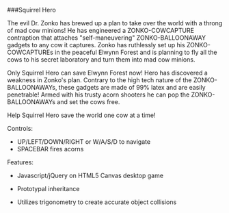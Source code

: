 ###Squirrel Hero

The evil Dr. Zonko has brewed up a plan to take over the world with a throng of mad cow minions! He has engineered a ZONKO-COWCAPTURE contraption that attaches "self-maneuvering" ZONKO-BALLOONAWAY gadgets to any cow it captures. Zonko has ruthlessly set up his ZONKO-COWCAPTUREs in the peaceful Elwynn Forest and is planning to fly all the cows to his secret laboratory and turn them into mad cow minions.

Only Squirrel Hero can save Elwynn Forest now! Hero has discovered a weakness in Zonko's plan. Contrary to the high tech nature of the ZONKO-BALLOONAWAYs, these gadgets are made of 99% latex and are easily penetrable! Armed with his trusty acorn shooters he can pop the ZONKO-BALLOONAWAYs and set the cows free.

Help Squirrel Hero save the world one cow at a time!

Controls:
 
* UP/LEFT/DOWN/RIGHT or W/A/S/D to navigate 
* SPACEBAR fires acorns

Features:

* Javascript/jQuery on HTML5 Canvas desktop game

* Prototypal inheritance

* Utilizes trigonometry to create accurate object collisions